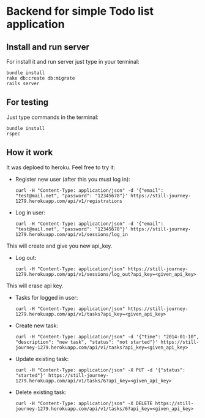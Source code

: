 # Backend for simple Todo list application
## Install and run server
For install it and run server just type in your terminal:

    bundle install
    rake db:create db:migrate
    rails server

## For testing
Just type commands in the terminal:

    bundle install
    rspec

## How it work
It was deploed to heroku.
Feel free to try it:
* Register new user (after this you must log in):

      curl -H "Content-Type: application/json" -d '{"email": "test@mail.net", "password": "12345678"}' https://still-journey-1279.herokuapp.com/api/v1/registrations

* Log in user:

      curl -H "Content-Type: application/json" -d '{"email": "test@mail.net", "password": "12345678"}' https://still-journey-1279.herokuapp.com/api/v1/sessions/log_in
This will create and give you new api_key.

* Log out:

      curl -H "Content-Type: application/json" https://still-journey-1279.herokuapp.com/api/v1/sessions/log_out?api_key=<given_api_key>
This will erase api key.

* Tasks for logged in user:

      curl -H "Content-Type: application/json" https://still-journey-1279.herokuapp.com/api/v1/tasks?api_key=<given_api_key>

* Create new task:

      curl -H "Content-Type: application/json" -d '{"time": "2014-01-10", "description": "new task", "status": "not started"}' https://still-journey-1279.herokuapp.com/api/v1/tasks?api_key=<given_api_key>

* Update existing task:

      curl -H "Content-Type: application/json" -X PUT -d '{"status": "started"}' https://still-journey-1279.herokuapp.com/api/v1/tasks/6?api_key=<given_api_key>

* Delete existing task:

      curl -H "Content-Type: application/json" -X DELETE https://still-journey-1279.herokuapp.com/api/v1/tasks/6?api_key=<given_api_key>
